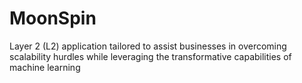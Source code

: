 # MoonSpin
 Layer 2 (L2) application tailored to assist businesses in overcoming scalability hurdles while leveraging the transformative capabilities of machine learning

